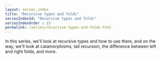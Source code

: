 ```yaml
---
layout: series_index
title: "Recursive types and folds"
seriesIndexId: "Recursive types and folds"
seriesIndexOrder : 15
permalink: /series/recursive-types-and-folds.html
---
```


In this series, we'll look at recursive types and how to use them, and on the way, we'll look at
catamorphisms, tail recursion, the difference between left and right folds, and more.
